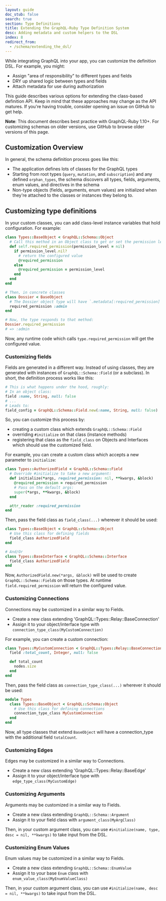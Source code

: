 ```yaml
---
layout: guide
doc_stub: false
search: true
section: Type Definitions
title: Extending the GraphQL-Ruby Type Definition System
desc: Adding metadata and custom helpers to the DSL
index: 8
redirect_from:
  - /schema/extending_the_dsl/
---
```


While integrating GraphQL into your app, you can customize the definition DSL. For example, you might:

- Assign "area of responsibility" to different types and fields
- DRY up shared logic between types and fields
- Attach metadata for use during authorization

This guide describes various options for extending the class-based definition API. Keep in mind that these approaches may change as the API matures. If you're having trouble, consider opening an issue on GitHub to get help.

**Note**: This document describes best practice with GraphQL-Ruby 1.10+. For customizing schemas on older versions, use GitHub to browse older versions of this page.

## Customization Overview

In general, the schema definition process goes like this:

- The application defines lots of classes for the GraphQL types
- Starting from root types (`query`, `mutation`, and `subscription`) and any defined `orphan_types`, the schema discovers all types, fields, arguments, enum values, and directives in the schema
- Non-type objects (fields, arguments, enum values) are initialized when they're attached to the classes or instances they belong to.

## Customizing type definitions

In your custom classes, you can add class-level instance variables that hold configuration. For example:

```ruby
class Types::BaseObject < GraphQL::Schema::Object
  # Call this method in an Object class to get or set the permission level:
  def self.required_permission(permission_level = nil)
    if permission_level.nil?
      # return the configured value
      @required_permission
    else
      @required_permission = permission_level
    end
  end
end

# Then, in concrete classes
class Dossier < BaseObject
  # The Dossier object type will have `.metadata[:required_permission] # => :admin`
  required_permission :admin
end

# Now, the type responds to that method:
Dossier.required_permission
# => :admin
```

Now, any runtime code which calls `type.required_permission` will get the configured value.

### Customizing fields

Fields are generated in a different way. Instead of using classes, they are generated with instances of `GraphQL::Schema::Field` (or a subclass). In short, the definition process works like this:

```ruby
# This is what happens under the hood, roughly:
# In an object class:
field :name, String, null: false
# ...
# Leads to:
field_config = GraphQL::Schema::Field.new(:name, String, null: false)
```

So, you can customize this process by:

- creating a custom class which extends `GraphQL::Schema::Field`
- overriding `#initialize` on that class (instance methods)
- registering that class as the `field_class` on Objects and Interfaces which should use the customized field.

For example, you can create a custom class which accepts a new parameter to `initialize`:

```ruby
class Types::AuthorizedField < GraphQL::Schema::Field
  # Override #initialize to take a new argument:
  def initialize(*args, required_permission: nil, **kwargs, &block)
    @required_permission = required_permission
    # Pass on the default args:
    super(*args, **kwargs, &block)
  end

  attr_reader :required_permission
end
```

Then, pass the field class as `field_class(...)` wherever it should be used:

```ruby
class Types::BaseObject < GraphQL::Schema::Object
  # Use this class for defining fields
  field_class AuthorizedField
end

# And/Or
class Types::BaseInterface < GraphQL::Schema::Interface
  field_class AuthorizedField
end
```

Now, `AuthorizedField.new(*args, &block)` will be used to create `GraphQL::Schema::Field`s on those types. At runtime `field.required_permission` will return the configured value.

### Customizing Connections

Connections may be customized in a similar way to Fields.

- Create a new class extending 'GraphQL::Types::Relay::BaseConnection'
- Assign it to your object/interface type with `connection_type_class(MyCustomConnection)`

For example, you can create a custom connection:

```ruby
class Types::MyCustomConnection < GraphQL::Types::Relay::BaseConnection
  field :total_count, Integer, null: false

  def total_count
    nodes.size
  end
end
```

Then, pass the field class as `connection_type_class(...)` wherever it should be used:

```ruby
module Types
  class Types::BaseObject < GraphQL::Schema::Object
    # Use this class for defining connections
    connection_type_class MyCustomConnection
  end
end
```

Now, all type classes that extend `BaseObject` will have a connection_type with the additional field `totalCount`.

### Customizing Edges

Edges may be customized in a similar way to Connections.

- Create a new class extending 'GraphQL::Types::Relay::BaseEdge'
- Assign it to your object/interface type with `edge_type_class(MyCustomEdge)`

### Customizing Arguments

Arguments may be customized in a similar way to Fields.

- Create a new class extending `GraphQL::Schema::Argument`
- Assign it to your field class with `argument_class(MyArgClass)`

Then, in your custom argument class, you can use `#initialize(name, type, desc = nil, **kwargs)` to take input from the DSL.

### Customizing Enum Values

Enum values may be customized in a similar way to Fields.

- Create a new class extending `GraphQL::Schema::EnumValue`
- Assign it to your base `Enum` class with `enum_value_class(MyEnumValueClass)`

Then, in your custom argument class, you can use `#initialize(name, desc = nil, **kwargs)` to take input from the DSL.
